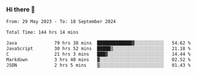 ### Hi there 👋

<!--START_SECTION:waka-->

```txt
From: 29 May 2023 - To: 18 September 2024

Total Time: 144 hrs 14 mins

Java              79 hrs 38 mins  █████████████▓░░░░░░░░░░░   54.62 %
JavaScript        30 hrs 52 mins  █████▒░░░░░░░░░░░░░░░░░░░   21.18 %
C                 21 hrs 3 mins   ███▓░░░░░░░░░░░░░░░░░░░░░   14.44 %
Markdown          3 hrs 40 mins   ▓░░░░░░░░░░░░░░░░░░░░░░░░   02.52 %
JSON              2 hrs 5 mins    ▒░░░░░░░░░░░░░░░░░░░░░░░░   01.43 %
```

<!--END_SECTION:waka-->
<!--
**the-beef-calculator/the-beef-calculator** is a ✨ _special_ ✨ repository because its `README.md` (this file) appears on your GitHub profile.

Here are some ideas to get you started:

- 🔭 I’m currently working on ...
- 🌱 I’m currently learning ...
- 👯 I’m looking to collaborate on ...
- 🤔 I’m looking for help with ...
- 💬 Ask me about ...
- 📫 How to reach me: ...
- 😄 Pronouns: ...
- ⚡ Fun fact: ...
-->
